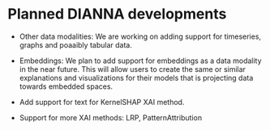 # Planned DIANNA developments

- Other data modalities: We are working on adding support for timeseries, graphs and poaaibly tabular data. 

- Embeddings: We plan to add support for embeddings as a data modality in the near future. This will allow users to create the same or similar explanations and visualizations for their models that is projecting data towards embedded spaces. 

- Add support for text for KernelSHAP XAI method.

 - Support for more XAI methods: LRP, PatternAttribution
